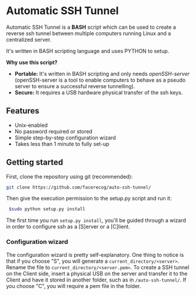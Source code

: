 # Automatic SSH Tunnel

Automatic SSH Tunnel is a **BASH** script which can be used to create a reverse ssh tunnel between multiple computers running Linux and a centralized server.

It's written in BASH scripting language and uses PYTHON to setup.

**Why use this script?**

* **Portable:** It's written in BASH scripting and only needs *openSSH-server* (openSSH-server is a tool to enable computers to behave as a pseudo server to ensure a successful reverse tunnelling).
* **Secure:** It requires a USB hardware physical transfer of the ssh keys.

## Features

* Unix-enabled
* No password required or stored
* Simple step-by-step configuration wizard
* Takes less than 1 minute to fully set-up

## Getting started

First, clone the repository using git (recommended):

```bash
git clone https://github.com/facerecog/auto-ssh-tunnel/
```

Then give the execution permission to the setup.py script and run it:

```bash
 $sudo python setup.py install
```

The first time you run `setup.py install`, you'll be guided through a wizard in order to configure ssh as a [S]erver or a [C]lient.

### Configuration wizard

The configuration wizard is pretty self-explanatory. One thing to notice is that if you choose "S", you will generate a `current_directory/<server>`. Rename the file to `current_directory/<server.pem>`. To create a SSH tunnel on the Client side, insert a physical USB on the server and transfer it to the Client and have it stored in another folder, such as in `/auto-ssh-tunnel/`. If you choose "C", you will require a pem file in the folder.
